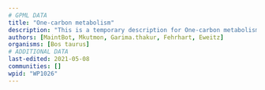 ```yaml
---
# GPML DATA
title: "One-carbon metabolism"
description: "This is a temporary description for One-carbon metabolism"
authors: [MaintBot, Mkutmon, Garima.thakur, Fehrhart, Eweitz]
organisms: [Bos taurus]
# ADDITIONAL DATA
last-edited: 2021-05-08
communities: []
wpid: "WP1026"
---
```

